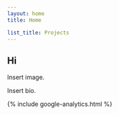 ```yaml
---
layout: home 
title: Home 

list_title: Projects
---
```

## Hi 
Insert image. 

Insert bio. 

{% include google-analytics.html %}